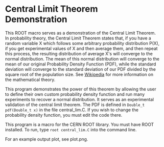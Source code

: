 # Central Limit Theorem Demonstration

This ROOT macro serves as a demonstration of the Central Limit Theorem.
In probability theory, the Central Limit Theorem states that, if you have a random variable X which follows some arbitrary probability distribution P(X), if you get experimental values of X and then average them, and then repeat this process, the resulting distribution of average X's will converge to the normal distribution. The mean of this normal distribution will converge to the mean of our original Probability Density Function (PDF), while the standard deviation will converge to the standard deviation of our PDF divided by the square root of the population size. See [Wikipedia](https://en.wikipedia.org/wiki/Central_limit_theorem) for more information on the mathematical theory.

This program demonstrates the power of this theorem by allowing the user to define their own custom probability density function and run many experiments to recover a normal distribution. It serves as an experimental validation of the central limit theorem. The PDF is defined in `Double_t pdf(Double_t x)` in the file central_lim.C. If you wish to change the probability density function, you must edit the code there.

This program is a macro for the CERN ROOT library. You must have ROOT installed. To run, type
`root central_lim.C`
into the command line.

For an example output plot, see plot.png.
